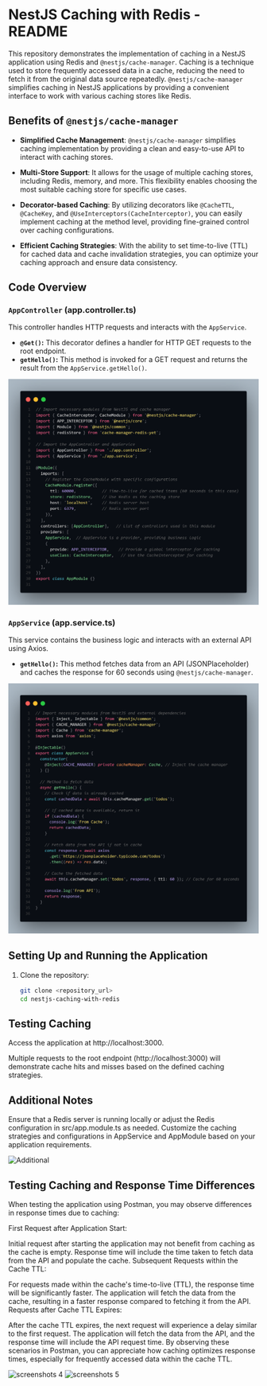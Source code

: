 # NestJS Caching with Redis - README

This repository demonstrates the implementation of caching in a NestJS application using Redis and `@nestjs/cache-manager`. Caching is a technique used to store frequently accessed data in a cache, reducing the need to fetch it from the original data source repeatedly. `@nestjs/cache-manager` simplifies caching in NestJS applications by providing a convenient interface to work with various caching stores like Redis.

## Benefits of `@nestjs/cache-manager`

- **Simplified Cache Management**: `@nestjs/cache-manager` simplifies caching implementation by providing a clean and easy-to-use API to interact with caching stores.

- **Multi-Store Support**: It allows for the usage of multiple caching stores, including Redis, memory, and more. This flexibility enables choosing the most suitable caching store for specific use cases.

- **Decorator-based Caching**: By utilizing decorators like `@CacheTTL`, `@CacheKey`, and `@UseInterceptors(CacheInterceptor)`, you can easily implement caching at the method level, providing fine-grained control over caching configurations.

- **Efficient Caching Strategies**: With the ability to set time-to-live (TTL) for cached data and cache invalidation strategies, you can optimize your caching approach and ensure data consistency.

## Code Overview

### `AppController` (app.controller.ts)

This controller handles HTTP requests and interacts with the `AppService`.

- **`@Get()`:** This decorator defines a handler for HTTP GET requests to the root endpoint.
- **`getHello()`:** This method is invoked for a GET request and returns the result from the `AppService.getHello()`.

![AppController](screenshots/redis-6.png)

### `AppService` (app.service.ts)

This service contains the business logic and interacts with an external API using Axios.

- **`getHello()`:** This method fetches data from an API (JSONPlaceholder) and caches the response for 60 seconds using `@nestjs/cache-manager`.


![AppService](screenshots/redis-7.png)

## Setting Up and Running the Application

1. Clone the repository:
   ```bash
   git clone <repository_url>
   cd nestjs-caching-with-redis
    ```

## Testing Caching

Access the application at http://localhost:3000.

Multiple requests to the root endpoint (http://localhost:3000) will demonstrate cache hits and misses based on the defined caching strategies.

## Additional Notes
Ensure that a Redis server is running locally or adjust the Redis configuration in src/app.module.ts as needed.
Customize the caching strategies and configurations in AppService and AppModule based on your application requirements.

![Additional](screenshots/redis-4.png) 


## Testing Caching and Response Time Differences

When testing the application using Postman, you may observe differences in response times due to caching:

First Request after Application Start:

Initial request after starting the application may not benefit from caching as the cache is empty.
Response time will include the time taken to fetch data from the API and populate the cache.
Subsequent Requests within the Cache TTL:

For requests made within the cache's time-to-live (TTL), the response time will be significantly faster.
The application will fetch the data from the cache, resulting in a faster response compared to fetching it from the API.
Requests after Cache TTL Expires:

After the cache TTL expires, the next request will experience a delay similar to the first request.
The application will fetch the data from the API, and the response time will include the API request time.
By observing these scenarios in Postman, you can appreciate how caching optimizes response times, especially for frequently accessed data within the cache TTL.

![screenshots 4](screenshots/redis-1.png) 
![screenshots 5](screenshots/redis-2.png) 